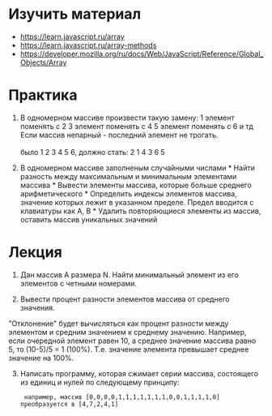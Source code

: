 # Изучить материал

* https://learn.javascript.ru/array
* https://learn.javascript.ru/array-methods
* https://developer.mozilla.org/ru/docs/Web/JavaScript/Reference/Global_Objects/Array


# Практика

1) В одномерном массиве произвести такую замену:
1 элемент поменять с 2
3 элемент поменять с 4
5 элемент поменять с 6
и тд
Если массив непарный - последний элемент не трогать.<br><br>
было 1 2 3 4 5 6, должно стать: 2 1 4 3 6 5

2) В одномерном массиве заполненым случайными числами
        * Найти разность между максимальным и минимальным элементами массива
        * Вывести элементы массива, которые больше среднего арифметического
        * Определить индексы элементов массива, значение которых лежит в указанном пределе. Предел вводится с клавиатуры как A, B
        * Удалить повторяющиеся элементы из массив, оставить массив уникальных значений


# Лекция

1) Дан массив A размера N. Найти минимальный элемент из его элементов с четными номерами.

2) Вывести процент разности элементов массива от среднего значения.

"Отклонение" будет вычисляться как процент разности между элементом и средним значением к среднему значению. Например, если очередной элемент равен 10, а среднее значение массива равно 5, то (10-5)/5 = 1 (100%). Т.е. значение элемента превышает среднее значение на 100%.

3) Написать программу, которая сжимает серии массива, состоящего из единиц и нулей по следующему принципу:

        например, массив [0,0,0,0,1,1,1,1,1,1,1,0,0,1,1,1,1,0] преобразуется в [4,7,2,4,1]

